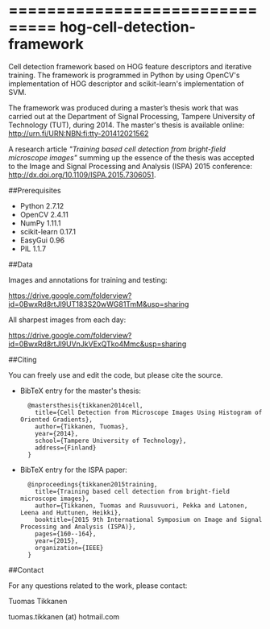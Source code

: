 ===============================
hog-cell-detection-framework
===============================

Cell detection framework based on HOG feature descriptors and iterative training. The framework is programmed in Python by using OpenCV's implementation of HOG descriptor and scikit-learn's implementation of SVM.

The framework was produced during a master’s thesis work that was carried out at the Department of Signal Processing, Tampere University of Technology (TUT), during 2014. The master's thesis is available online: http://urn.fi/URN:NBN:fi:tty-201412021562

A research article _"Training based cell detection from bright-field microscope images"_ summing up the essence of the thesis was accepted to the Image and Signal Processing and Analysis (ISPA) 2015 conference: http://dx.doi.org/10.1109/ISPA.2015.7306051.

##Prerequisites

* Python 2.7.12
* OpenCV 2.4.11
* NumPy 1.11.1
* scikit-learn 0.17.1
* EasyGui 0.96
* PIL 1.1.7

##Data

Images and annotations for training and testing:

https://drive.google.com/folderview?id=0BwxRd8rtJl9UT183S20wWG81TmM&usp=sharing

All sharpest images from each day:

https://drive.google.com/folderview?id=0BwxRd8rtJl9UVnJkVExQTko4Mmc&usp=sharing

##Citing

You can freely use and edit the code, but please cite the source.

* BibTeX entry for the master's thesis:
       
        @mastersthesis{tikkanen2014cell,
          title={Cell Detection from Microscope Images Using Histogram of Oriented Gradients},
          author={Tikkanen, Tuomas},
          year={2014},
          school={Tampere University of Technology},
          address={Finland}
        }

* BibTeX entry for the ISPA paper:
    
        @inproceedings{tikkanen2015training,
          title={Training based cell detection from bright-field microscope images},
          author={Tikkanen, Tuomas and Ruusuvuori, Pekka and Latonen, Leena and Huttunen, Heikki},
          booktitle={2015 9th International Symposium on Image and Signal Processing and Analysis (ISPA)},
          pages={160--164},
          year={2015},
          organization={IEEE}
        }
    
##Contact

For any questions related to the work, please contact:

Tuomas Tikkanen

tuomas.tikkanen (at) hotmail.com

